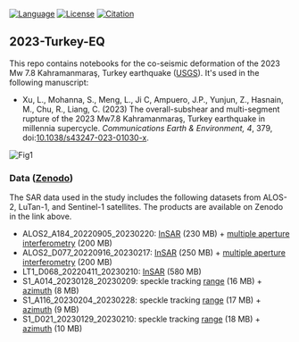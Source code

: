 [![Language](https://img.shields.io/badge/python-3.8%2B-blue?style=flat-square)](https://www.python.org/)
[![License](https://img.shields.io/badge/license-Apache--2.0-blue?style=flat-square)](https://github.com/yunjunz/2023-Turkey-EQ/blob/main/LICENSE)
[![Citation](https://img.shields.io/badge/DOI-10.1038%2Fs43247--023--01030--x-blue?style=flat-square)](https://doi.org/10.1038/s43247-023-01030-x)

## 2023-Turkey-EQ

This repo contains notebooks for the co-seismic deformation of the 2023 Mw 7.8 Kahramanmaraş, Turkey earthquake ([USGS](https://earthquake.usgs.gov/earthquakes/eventpage/us6000jllz/executive)). It's used in the following manuscript:

+ Xu, L., Mohanna, S., Meng, L., Ji C, Ampuero, J.P., Yunjun, Z., Hasnain, M., Chu, R., Liang, C. (2023) The overall-subshear and multi-segment rupture of the 2023 Mw7.8 Kahramanmaraş, Turkey earthquake in millennia supercycle. _Communications Earth & Environment, 4_, 379, doi:[10.1038/s43247-023-01030-x](https://doi.org/10.1038/s43247-023-01030-x).

![Fig1](https://github.com/user-attachments/assets/3fceb942-13af-40cd-bb59-5477e7e708f5)

### Data ([Zenodo](https://doi.org/10.5281/zenodo.7877812))

The SAR data used in the study includes the following datasets from ALOS-2, LuTan-1, and Sentinel-1 satellites. The products are available on Zenodo in the link above.

+ ALOS2_A184_20220905_20230220: [InSAR](https://zenodo.org/record/8402190/files/ALOS2_A184_20220905_20230220_IFG.zip) (230 MB) + [multiple aperture interferometry](https://zenodo.org/record/8402190/files/ALOS2_A184_20220905_20230220_MAI.zip) (200 MB)
+ ALOS2_D077_20220916_20230217: [InSAR](https://zenodo.org/record/8402190/files/ALOS2_D077_20220916_20230217_IFG.zip) (250 MB) + [multiple aperture interferometry](https://zenodo.org/record/8402190/files/ALOS2_D077_20220916_20230217_MAI.zip) (200 MB)
+ LT1_D068_20220411_20230210: [InSAR](https://zenodo.org/record/8402190/files/LT1_D068_20220411_20230210_IFG.zip) (580 MB)
+ S1_A014_20230128_20230209: speckle tracking [range](https://zenodo.org/record/8402190/files/S1_A014_20230128_20230209_OFF_RG.zip) (16 MB) + [azimuth](https://zenodo.org/record/8402190/files/S1_A014_20230128_20230209_OFF_AZ.zip) (8 MB)
+ S1_A116_20230204_20230228: speckle tracking [range](https://zenodo.org/record/8402190/files/S1_A116_20230204_20230228_OFF_RG.zip) (17 MB) + [azimuth](https://zenodo.org/record/8402190/files/S1_A116_20230204_20230228_OFF_AZ.zip) (9 MB)
+ S1_D021_20230129_20230210: speckle tracking [range](https://zenodo.org/record/8402190/files/S1_D021_20230129_20230210_OFF_RG.zip) (18 MB) + [azimuth](https://zenodo.org/record/8402190/files/S1_D021_20230129_20230210_OFF_AZ.zip) (10 MB)
